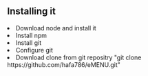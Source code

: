 <h2>Installing it</h2>
<li>Download node and install it</li>
<li>Install npm</li>
<li>Install git</li>
<li>Configure git</li>
<li>Download clone from git repositry "git clone https://github.com/hafa786/eMENU.git"</li>
